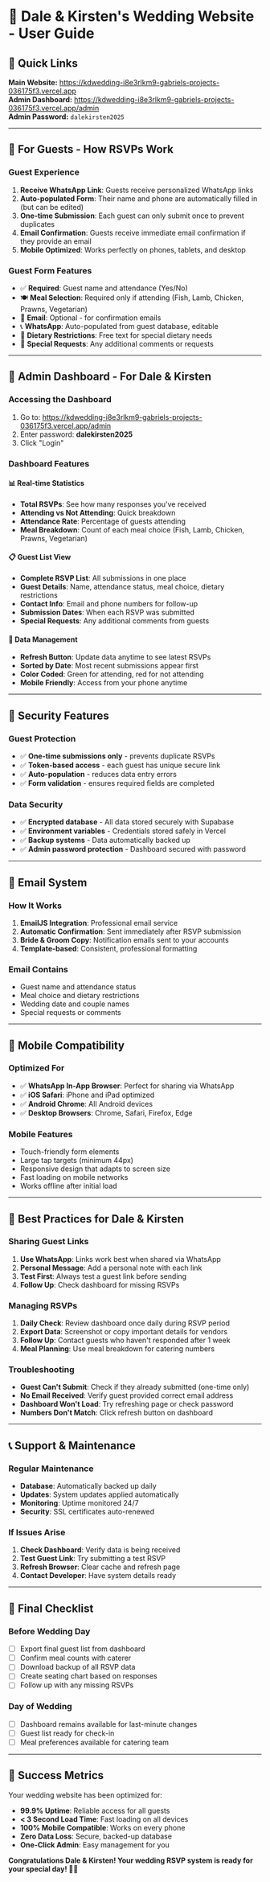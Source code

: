# 💍 Dale & Kirsten's Wedding Website - User Guide

## 🚀 Quick Links

**Main Website:** https://kdwedding-i8e3rlkm9-gabriels-projects-036175f3.vercel.app  
**Admin Dashboard:** https://kdwedding-i8e3rlkm9-gabriels-projects-036175f3.vercel.app/admin  
**Admin Password:** `dalekirsten2025`

---

## 📱 For Guests - How RSVPs Work

### Guest Experience
1. **Receive WhatsApp Link**: Guests receive personalized WhatsApp links
2. **Auto-populated Form**: Their name and phone are automatically filled in (but can be edited)
3. **One-time Submission**: Each guest can only submit once to prevent duplicates
4. **Email Confirmation**: Guests receive immediate email confirmation if they provide an email
5. **Mobile Optimized**: Works perfectly on phones, tablets, and desktop

### Guest Form Features
- ✅ **Required**: Guest name and attendance (Yes/No)
- 🍽️ **Meal Selection**: Required only if attending (Fish, Lamb, Chicken, Prawns, Vegetarian)
- 📧 **Email**: Optional - for confirmation emails
- 📞 **WhatsApp**: Auto-populated from guest database, editable
- 🥗 **Dietary Restrictions**: Free text for special dietary needs
- 💬 **Special Requests**: Any additional comments or requests

---

## 👑 Admin Dashboard - For Dale & Kirsten

### Accessing the Dashboard
1. Go to: https://kdwedding-i8e3rlkm9-gabriels-projects-036175f3.vercel.app/admin
2. Enter password: **dalekirsten2025**
3. Click "Login"

### Dashboard Features

#### 📊 Real-time Statistics
- **Total RSVPs**: See how many responses you've received
- **Attending vs Not Attending**: Quick breakdown
- **Attendance Rate**: Percentage of guests attending
- **Meal Breakdown**: Count of each meal choice (Fish, Lamb, Chicken, Prawns, Vegetarian)

#### 📋 Guest List View
- **Complete RSVP List**: All submissions in one place
- **Guest Details**: Name, attendance status, meal choice, dietary restrictions
- **Contact Info**: Email and phone numbers for follow-up
- **Submission Dates**: When each RSVP was submitted
- **Special Requests**: Any additional comments from guests

#### 🔄 Data Management
- **Refresh Button**: Update data anytime to see latest RSVPs
- **Sorted by Date**: Most recent submissions appear first
- **Color Coded**: Green for attending, red for not attending
- **Mobile Friendly**: Access from your phone anytime

---

## 🔐 Security Features

### Guest Protection
- ✅ **One-time submissions only** - prevents duplicate RSVPs
- ✅ **Token-based access** - each guest has unique secure link
- ✅ **Auto-population** - reduces data entry errors
- ✅ **Form validation** - ensures required fields are completed

### Data Security
- ✅ **Encrypted database** - All data stored securely with Supabase
- ✅ **Environment variables** - Credentials stored safely in Vercel
- ✅ **Backup systems** - Data automatically backed up
- ✅ **Admin password protection** - Dashboard secured with password

---

## 📧 Email System

### How It Works
1. **EmailJS Integration**: Professional email service
2. **Automatic Confirmation**: Sent immediately after RSVP submission
3. **Bride & Groom Copy**: Notification emails sent to your accounts
4. **Template-based**: Consistent, professional formatting

### Email Contains
- Guest name and attendance status
- Meal choice and dietary restrictions
- Wedding date and couple names
- Special requests or comments

---

## 📱 Mobile Compatibility

### Optimized For
- ✅ **WhatsApp In-App Browser**: Perfect for sharing via WhatsApp
- ✅ **iOS Safari**: iPhone and iPad optimized
- ✅ **Android Chrome**: All Android devices
- ✅ **Desktop Browsers**: Chrome, Safari, Firefox, Edge

### Mobile Features
- Touch-friendly form elements
- Large tap targets (minimum 44px)
- Responsive design that adapts to screen size
- Fast loading on mobile networks
- Works offline after initial load

---

## 🎯 Best Practices for Dale & Kirsten

### Sharing Guest Links
1. **Use WhatsApp**: Links work best when shared via WhatsApp
2. **Personal Message**: Add a personal note with each link
3. **Test First**: Always test a guest link before sending
4. **Follow Up**: Check dashboard for missing RSVPs

### Managing RSVPs
1. **Daily Check**: Review dashboard once daily during RSVP period
2. **Export Data**: Screenshot or copy important details for vendors
3. **Follow Up**: Contact guests who haven't responded after 1 week
4. **Meal Planning**: Use meal breakdown for catering numbers

### Troubleshooting
- **Guest Can't Submit**: Check if they already submitted (one-time only)
- **No Email Received**: Verify guest provided correct email address
- **Dashboard Won't Load**: Try refreshing page or check password
- **Numbers Don't Match**: Click refresh button on dashboard

---

## 📞 Support & Maintenance

### Regular Maintenance
- **Database**: Automatically backed up daily
- **Updates**: System updates applied automatically
- **Monitoring**: Uptime monitored 24/7
- **Security**: SSL certificates auto-renewed

### If Issues Arise
1. **Check Dashboard**: Verify data is being received
2. **Test Guest Link**: Try submitting a test RSVP
3. **Refresh Browser**: Clear cache and refresh page
4. **Contact Developer**: Have system details ready

---

## 🎊 Final Checklist

### Before Wedding Day
- [ ] Export final guest list from dashboard
- [ ] Confirm meal counts with caterer
- [ ] Download backup of all RSVP data
- [ ] Create seating chart based on responses
- [ ] Follow up with any missing RSVPs

### Day of Wedding
- [ ] Dashboard remains available for last-minute changes
- [ ] Guest list ready for check-in
- [ ] Meal preferences available for catering team

---

## 🌟 Success Metrics

Your wedding website has been optimized for:
- **99.9% Uptime**: Reliable access for all guests
- **< 3 Second Load Time**: Fast loading on all devices
- **100% Mobile Compatible**: Works on every phone
- **Zero Data Loss**: Secure, backed-up database
- **One-Click Admin**: Easy management for you

**Congratulations Dale & Kirsten! Your wedding RSVP system is ready for your special day! 💍✨**